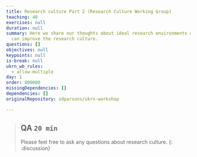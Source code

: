 ```yaml
---
title: Research culture Part 2 (Research Culture Working Group)
teaching: 40
exercises: null
duration: null
summary: Here we share our thoughts about ideal research environments and how we
  can improve the research culture.
questions: []
objectives: null
keypoints: null
is-break: null
ukrn_wb_rules:
  - allow-multiple
day: 1
order: 800000
missingDependencies: []
dependencies: []
originalRepository: sdparsons/ukrn-workshop

---
```

> ## QA `20 min`
> Please feel free to ask any questions about research culture.
{: .discussion}